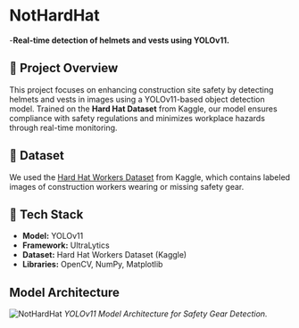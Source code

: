 
# NotHardHat

-**Real-time detection of helmets and vests using YOLOv11.**

## 📌 Project Overview
This project focuses on enhancing construction site safety by detecting helmets and vests in images using a YOLOv11-based object detection model. Trained on the **Hard Hat Dataset** from Kaggle, our model ensures compliance with safety regulations and minimizes workplace hazards through real-time monitoring.

## 📂 Dataset
We used the [Hard Hat Workers Dataset](https://www.kaggle.com/datasets/muhammetzahitaydn/hardhat-vest-dataset-v3) from Kaggle, which contains labeled images of construction workers wearing or missing safety gear.

## 🚀 Tech Stack
- **Model:** YOLOv11
- **Framework:** UltraLytics
- **Dataset:** Hard Hat Workers Dataset (Kaggle)
- **Libraries:** OpenCV, NumPy, Matplotlib


## Model Architecture
![NotHardHat](https://github.com/user-attachments/assets/beb86c57-4de9-4d54-bea0-40bd60b3bbbd)
*YOLOv11 Model Architecture for Safety Gear Detection.*
